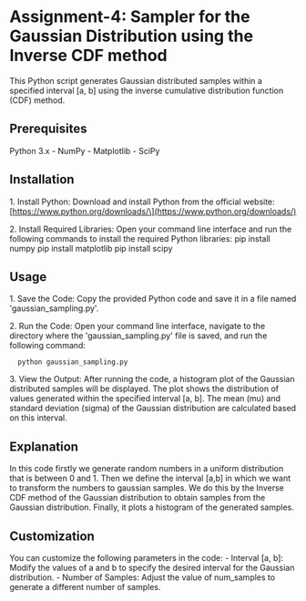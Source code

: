 # Assignment-4: Sampler for the Gaussian Distribution using the Inverse CDF method

This Python script generates Gaussian distributed samples within a
specified interval \[a, b\] using the inverse cumulative distribution
function (CDF) method.

## Prerequisites
Python 3.x - NumPy - Matplotlib - SciPy

## Installation

1\. Install Python: Download and install Python from the official
website:
\[https://www.python.org/downloads/\](https://www.python.org/downloads/)

2\. Install Required Libraries: Open your command line interface and run the following commands to install the required Python libraries: 
    pip install numpy pip install matplotlib pip install scipy

## Usage

1\. Save the Code: Copy the provided Python code and save it in a file
named \'gaussian_sampling.py\'.

2\. Run the Code: Open your command line interface, navigate to the
directory where the \'gaussian_sampling.py\' file is saved, and run the
following command: 

      python gaussian_sampling.py

3\. View the Output: After running the code, a histogram plot of the
Gaussian distributed samples will be displayed. The plot shows the
distribution of values generated within the specified interval \[a, b\].
The mean (mu) and standard deviation (sigma) of the Gaussian
distribution are calculated based on this interval.

## Explanation

In this code firstly we generate random numbers in a uniform
distribution that is between 0 and 1. Then we define the interval
\[a,b\] in which we want to transform the numbers to gaussian samples.
We do this by the Inverse CDF method of the Gaussian distribution to
obtain samples from the Gaussian distribution. Finally, it plots a
histogram of the generated samples.

## Customization

You can customize the following parameters in the code: - Interval \[a,
b\]: Modify the values of a and b to specify the desired interval for
the Gaussian distribution. - Number of Samples: Adjust the value of
num_samples to generate a different number of samples.
